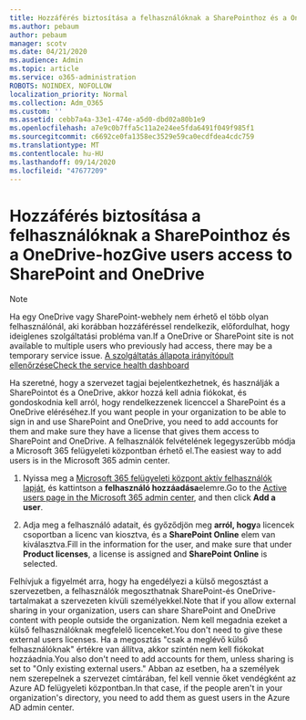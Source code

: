 ```yaml
---
title: Hozzáférés biztosítása a felhasználóknak a SharePointhoz és a OneDrive-hoz
ms.author: pebaum
author: pebaum
manager: scotv
ms.date: 04/21/2020
ms.audience: Admin
ms.topic: article
ms.service: o365-administration
ROBOTS: NOINDEX, NOFOLLOW
localization_priority: Normal
ms.collection: Adm_O365
ms.custom: ''
ms.assetid: cebb7a4a-33e1-474e-a5d0-dbd02a80b1e9
ms.openlocfilehash: a7e9c0b7ffa5c11a2e24ee5fda6491f049f985f1
ms.sourcegitcommit: c6692ce0fa1358ec3529e59ca0ecdfdea4cdc759
ms.translationtype: MT
ms.contentlocale: hu-HU
ms.lasthandoff: 09/14/2020
ms.locfileid: "47677209"
---
```

# <a name="give-users-access-to-sharepoint-and-onedrive"></a><span data-ttu-id="eda3e-102">Hozzáférés biztosítása a felhasználóknak a SharePointhoz és a OneDrive-hoz</span><span class="sxs-lookup"><span data-stu-id="eda3e-102">Give users access to SharePoint and OneDrive</span></span>

> [!NOTE]
> <span data-ttu-id="eda3e-103">Ha egy OneDrive vagy SharePoint-webhely nem érhető el több olyan felhasználónál, aki korábban hozzáféréssel rendelkezik, előfordulhat, hogy ideiglenes szolgáltatási probléma van.</span><span class="sxs-lookup"><span data-stu-id="eda3e-103">If a OneDrive or SharePoint site is not available to multiple users who previously had access, there may be a temporary service issue.</span></span> [<span data-ttu-id="eda3e-104">A szolgáltatás állapota irányítópult ellenőrzése</span><span class="sxs-lookup"><span data-stu-id="eda3e-104">Check the service health dashboard</span></span>](https://portal.office.com/adminportal/home#/servicehealth)
  
<span data-ttu-id="eda3e-105">Ha szeretné, hogy a szervezet tagjai bejelentkezhetnek, és használják a SharePointot és a OneDrive, akkor hozzá kell adnia fiókokat, és gondoskodnia kell arról, hogy rendelkezzenek licenccel a SharePoint és a OneDrive eléréséhez.</span><span class="sxs-lookup"><span data-stu-id="eda3e-105">If you want people in your organization to be able to sign in and use SharePoint and OneDrive, you need to add accounts for them and make sure they have a license that gives them access to SharePoint and OneDrive.</span></span> <span data-ttu-id="eda3e-106">A felhasználók felvételének legegyszerűbb módja a Microsoft 365 felügyeleti központban érhető el.</span><span class="sxs-lookup"><span data-stu-id="eda3e-106">The easiest way to add users is in the Microsoft 365 admin center.</span></span>
  
1. <span data-ttu-id="eda3e-107">Nyissa meg a [Microsoft 365 felügyeleti központ aktív felhasználók lapját](https://portal.office.com/adminportal/home#/users), és kattintson a **felhasználó hozzáadása**elemre.</span><span class="sxs-lookup"><span data-stu-id="eda3e-107">Go to the [Active users page in the Microsoft 365 admin center](https://portal.office.com/adminportal/home#/users), and then click **Add a user**.</span></span>
    
2. <span data-ttu-id="eda3e-108">Adja meg a felhasználó adatait, és győződjön meg **arról, hogy**a licencek csoportban a licenc van kiosztva, és a **SharePoint Online** elem van kiválasztva.</span><span class="sxs-lookup"><span data-stu-id="eda3e-108">Fill in the information for the user, and make sure that under **Product licenses**, a license is assigned and **SharePoint Online** is selected.</span></span> 
    
<span data-ttu-id="eda3e-109">Felhívjuk a figyelmét arra, hogy ha engedélyezi a külső megosztást a szervezetben, a felhasználók megoszthatnak SharePoint-és OneDrive-tartalmakat a szervezeten kívüli személyekkel.</span><span class="sxs-lookup"><span data-stu-id="eda3e-109">Note that if you allow external sharing in your organization, users can share SharePoint and OneDrive content with people outside the organization.</span></span> <span data-ttu-id="eda3e-110">Nem kell megadnia ezeket a külső felhasználóknak megfelelő licenceket.</span><span class="sxs-lookup"><span data-stu-id="eda3e-110">You don't need to give these external users licenses.</span></span> <span data-ttu-id="eda3e-111">Ha a megosztás "csak a meglévő külső felhasználóknak" értékre van állítva, akkor szintén nem kell fiókokat hozzáadnia.</span><span class="sxs-lookup"><span data-stu-id="eda3e-111">You also don't need to add accounts for them, unless sharing is set to "Only existing external users."</span></span> <span data-ttu-id="eda3e-112">Abban az esetben, ha a személyek nem szerepelnek a szervezet címtárában, fel kell vennie őket vendégként az Azure AD felügyeleti központban.</span><span class="sxs-lookup"><span data-stu-id="eda3e-112">In that case, if the people aren't in your organization's directory, you need to add them as guest users in the Azure AD admin center.</span></span>
  

